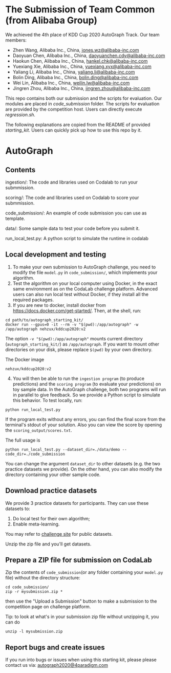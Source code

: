 The Submission of Team Common (from Alibaba Group)
======================================
We achieved the 4th place of KDD Cup 2020 AutoGraph Track.
Our team members:
- Zhen Wang, Alibaba Inc., China, jones.wz@alibaba-inc.com
- Daoyuan Chen, Alibaba Inc., China,  daoyuanchen.cdy@alibaba-inc.com
- Haokun Chen, Alibaba Inc., China,  hankel.chk@alibaba-inc.com
- Yuexiang Xie, Alibaba Inc., China, yuexiang.xyx@alibaba-inc.com
- Yaliang Li, Alibaba Inc., China, yaliang.li@alibaba-inc.com
- Bolin Ding, Alibaba Inc., China, bolin.ding@alibaba-inc.com
- Wei Lin, Alibaba Inc., China, weilin.lw@alibaba-inc.com
- Jingren Zhou, Alibaba Inc., China, jingren.zhou@alibaba-inc.com

This repo contains both our submission and the scripts for evaluation.
Our modules are placed in *code_submission* folder.
The scripts for evaluation are provided by the competition host.
Users can directly execute *regression.sh*.

The following explanations are copied from the README of provided *starting_kit*.
Users can quickly pick up how to use this repo by it.

AutoGraph
======================================

## Contents
ingestion/: The code and libraries used on Codalab to run your submmission.

scoring/: The code and libraries used on Codalab to score your submmission.

code_submission/: An example of code submission you can use as template.

data/: Some sample data to test your code before you submit it.

run_local_test.py: A python script to simulate the runtime in codalab

## Local development and testing
1. To make your own submission to AutoGraph challenge, you need to modify the
file `model.py` in `code_submission/`, which implements your algorithm.
2. Test the algorithm on your local computer using Docker,
in the exact same environment as on the CodaLab challenge platform. Advanced
users can also run local test without Docker, if they install all the required
packages.
3. If you are new to docker, install docker from https://docs.docker.com/get-started/.
Then, at the shell, run:
```
cd path/to/autograph_starting_kit/
docker run --gpus=0 -it --rm -v "$(pwd):/app/autograph" -w /app/autograph nehzux/kddcup2020:v2
```
The option `-v "$(pwd):/app/autograph"` mounts current directory
(`autograph_starting_kit/`) as `/app/autograph`. If you want to mount other
directories on your disk, please replace `$(pwd)` by your own directory.

The Docker image
```
nehzux/kddcup2020:v2
```

4. You will then be able to run the `ingestion program` (to produce predictions)
and the `scoring program` (to evaluate your predictions) on toy sample data.
In the AutoGraph challenge, both two programs will run in parallel to give
feedback. So we provide a Python script to simulate this behavior. To test locally, run:
```
python run_local_test.py
```
If the program exits without any errors, you can find the final score from the terminal's stdout of your solution.
Also you can view the score by opening the `scoring_output/scores.txt`.

The full usage is
```
python run_local_test.py --dataset_dir=./data/demo --code_dir=./code_submission
```
You can change the argument `dataset_dir` to other datasets (e.g. the two
practice datasets we provide). On the other hand, you can also modify the directory containing your other sample code.

## Download practice datasets
We provide 3 practice datasets for participants. They can use these datasets to:
1. Do local test for their own algorithm;
2. Enable meta-learning.

You may refer to [challenge site](https://www.automl.ai/competitions/3) for public datasets.

Unzip the zip file and you'll get datasets.

## Prepare a ZIP file for submission on CodaLab
Zip the contents of `code_submission`(or any folder containing
your `model.py` file) without the directory structure:
```
cd code_submission/
zip -r mysubmission.zip *
```
then use the "Upload a Submission" button to make a submission to the
competition page on challenge platform.

Tip: to look at what's in your submission zip file without unzipping it, you
can do
```
unzip -l mysubmission.zip
```

## Report bugs and create issues

If you run into bugs or issues when using this starting kit, please please contact us via:
<autograph2020@4paradigm.com>
